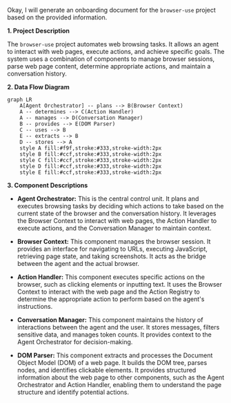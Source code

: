 Okay, I will generate an onboarding document for the `browser-use` project based on the provided information.

**1. Project Description**

The `browser-use` project automates web browsing tasks. It allows an agent to interact with web pages, execute actions, and achieve specific goals. The system uses a combination of components to manage browser sessions, parse web page content, determine appropriate actions, and maintain a conversation history.

**2. Data Flow Diagram**

```mermaid
graph LR
    A[Agent Orchestrator] -- plans --> B(Browser Context)
    A -- determines --> C(Action Handler)
    A -- manages --> D(Conversation Manager)
    B -- provides --> E(DOM Parser)
    C -- uses --> B
    E -- extracts --> B
    D -- stores --> A
    style A fill:#f9f,stroke:#333,stroke-width:2px
    style B fill:#ccf,stroke:#333,stroke-width:2px
    style C fill:#ccf,stroke:#333,stroke-width:2px
    style D fill:#ccf,stroke:#333,stroke-width:2px
    style E fill:#ccf,stroke:#333,stroke-width:2px
```

**3. Component Descriptions**

*   **Agent Orchestrator:** This is the central control unit. It plans and executes browsing tasks by deciding which actions to take based on the current state of the browser and the conversation history. It leverages the Browser Context to interact with web pages, the Action Handler to execute actions, and the Conversation Manager to maintain context.

*   **Browser Context:** This component manages the browser session. It provides an interface for navigating to URLs, executing JavaScript, retrieving page state, and taking screenshots. It acts as the bridge between the agent and the actual browser.

*   **Action Handler:** This component executes specific actions on the browser, such as clicking elements or inputting text. It uses the Browser Context to interact with the web page and the Action Registry to determine the appropriate action to perform based on the agent's instructions.

*   **Conversation Manager:** This component maintains the history of interactions between the agent and the user. It stores messages, filters sensitive data, and manages token counts. It provides context to the Agent Orchestrator for decision-making.

*   **DOM Parser:** This component extracts and processes the Document Object Model (DOM) of a web page. It builds the DOM tree, parses nodes, and identifies clickable elements. It provides structured information about the web page to other components, such as the Agent Orchestrator and Action Handler, enabling them to understand the page structure and identify potential actions.